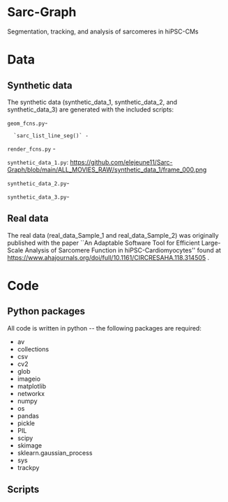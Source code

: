 # Sarc-Graph
Segmentation, tracking, and analysis of sarcomeres in hiPSC-CMs

# Data

## Synthetic data

The synthetic data (synthetic_data_1, synthetic_data_2, and synthetic_data_3) are generated with the included scripts:

`geom_fcns.py`- 

      `sarc_list_line_seg()` - 

`render_fcns.py` -

`synthetic_data_1.py`:
https://github.com/elejeune11/Sarc-Graph/blob/main/ALL_MOVIES_RAW/synthetic_data_1/frame_000.png

`synthetic_data_2.py`- 

`synthetic_data_3.py`- 

## Real data

The real data (real_data_Sample_1 and real_data_Sample_2) was originally published with the paper ``An Adaptable Software Tool for Efficient Large-Scale Analysis of Sarcomere Function in hiPSC-Cardiomyocytes'' found at https://www.ahajournals.org/doi/full/10.1161/CIRCRESAHA.118.314505 . 

# Code

## Python packages
All code is written in python -- the following packages are required:
* av
* collections
* csv
* cv2
* glob
* imageio
* matplotlib
* networkx
* numpy
* os 
* pandas
* pickle
* PIL 
* scipy
* skimage
* sklearn.gaussian_process
* sys
* trackpy

## Scripts



